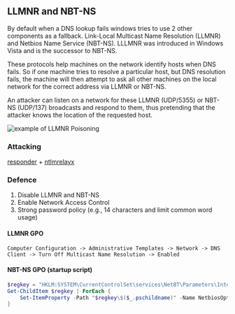 
## LLMNR and NBT-NS

By default when a DNS lookup fails windows tries to use 2 other components as a fallback. Link-Local Multicast Name Resolution (LLMNR) and Netbios Name Service (NBT-NS). LLLMNR was introduced in Windows Vista and is the successor to NBT-NS.

These protocols help machines on the network identify hosts when DNS fails. So if one machine tries to resolve a particular host, but DNS resolution fails, the machine will then attempt to ask all other machines on the local network for the correct address via LLMNR or NBT-NS.

An attacker can listen on a network for these LLMNR (UDP/5355) or NBT-NS (UDP/137) broadcasts and respond to them, thus pretending that the attacker knows the location of the requested host.  

![example of LLMNR Poisoning](stern-llmnr_poison1.jpg)

### Attacking

[responder](https://github.com/lgandx/Responder) + [ntlmrelayx](https://github.com/SecureAuthCorp/impacket)

### Defence

1. Disable LLMNR and NBT-NS
2. Enable Network Access Control
3. Strong password policy (e.g., 14 characters and limit common word usage)

#### LLMNR GPO

`Computer Configuration -> Administrative Templates -> Network -> DNS Client -> Turn Off Multicast Name Resolution -> Enabled`

#### NBT-NS GPO (startup script)

```powershell
$regkey = "HKLM:SYSTEM\CurrentControlSet\services\NetBT\Parameters\Interfaces"
Get-ChildItem $regkey | ForEach { 
    Set-ItemProperty -Path "$regkey\$($_.pschildname)" -Name NetbiosOptions -Value 2 -Verbose
}
```
